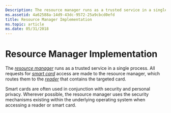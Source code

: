 ```yaml
---
Description: The resource manager runs as a trusted service in a single process. All requests for smart card access are made to the resource manager, which routes them to the reader that contains the targeted card.
ms.assetid: 4a62588a-14d9-43dc-9572-25a9cbcd0efd
title: Resource Manager Implementation
ms.topic: article
ms.date: 05/31/2018
---
```


# Resource Manager Implementation

The [*resource manager*](https://msdn.microsoft.com/library/ms721604(v=VS.85).aspx) runs as a trusted service in a single process. All requests for [*smart card*](https://msdn.microsoft.com/library/ms721625(v=VS.85).aspx) access are made to the resource manager, which routes them to the [*reader*](https://msdn.microsoft.com/library/ms721604(v=VS.85).aspx) that contains the targeted card.

Smart cards are often used in conjunction with security and personal privacy. Wherever possible, the resource manager uses the security mechanisms existing within the underlying operating system when accessing a reader or smart card.

 

 



